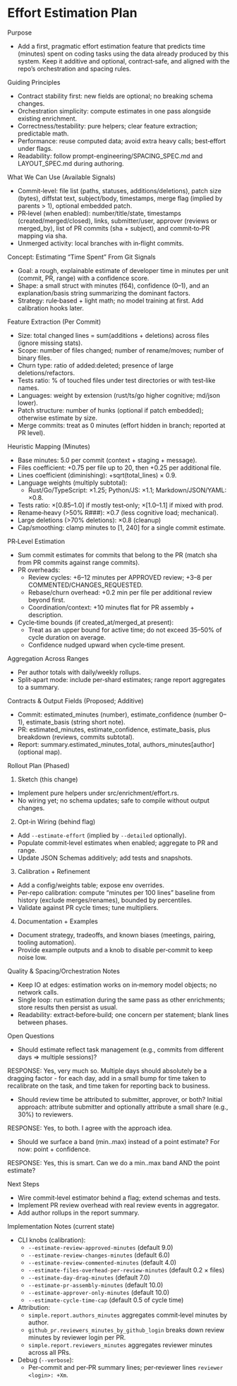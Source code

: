 # Effort Estimation Plan

Purpose

- Add a first, pragmatic effort estimation feature that predicts time (minutes) spent on coding tasks using the data already produced by this system. Keep it additive and optional, contract‑safe, and aligned with the repo’s orchestration and spacing rules.

Guiding Principles

- Contract stability first: new fields are optional; no breaking schema changes.
- Orchestration simplicity: compute estimates in one pass alongside existing enrichment.
- Correctness/testability: pure helpers; clear feature extraction; predictable math.
- Performance: reuse computed data; avoid extra heavy calls; best‑effort under flags.
- Readability: follow prompt-engineering/SPACING_SPEC.md and LAYOUT_SPEC.md during authoring.

What We Can Use (Available Signals)

- Commit‑level: file list (paths, statuses, additions/deletions), patch size (bytes), diffstat text, subject/body, timestamps, merge flag (implied by parents > 1), optional embedded patch.
- PR‑level (when enabled): number/title/state, timestamps (created/merged/closed), links, submitter/user, approver (reviews or merged_by), list of PR commits (sha + subject), and commit‑to‑PR mapping via sha.
- Unmerged activity: local branches with in‑flight commits.

Concept: Estimating “Time Spent” From Git Signals

- Goal: a rough, explainable estimate of developer time in minutes per unit (commit, PR, range) with a confidence score.
- Shape: a small struct with minutes (f64), confidence (0–1), and an explanation/basis string summarizing the dominant factors.
- Strategy: rule‑based + light math; no model training at first. Add calibration hooks later.

Feature Extraction (Per Commit)

- Size: total changed lines = sum(additions + deletions) across files (ignore missing stats).
- Scope: number of files changed; number of rename/moves; number of binary files.
- Churn type: ratio of added:deleted; presence of large deletions/refactors.
- Tests ratio: % of touched files under test directories or with test‑like names.
- Languages: weight by extension (rust/ts/go higher cognitive; md/json lower).
- Patch structure: number of hunks (optional if patch embedded); otherwise estimate by size.
- Merge commits: treat as 0 minutes (effort hidden in branch; reported at PR level).

Heuristic Mapping (Minutes)

- Base minutes: 5.0 per commit (context + staging + message).
- Files coefficient: +0.75 per file up to 20, then +0.25 per additional file.
- Lines coefficient (diminishing): +sqrt(total_lines) × 0.9.
- Language weights (multiply subtotal):
  - Rust/Go/TypeScript: ×1.25; Python/JS: ×1.1; Markdown/JSON/YAML: ×0.8.
- Tests ratio: ×[0.85–1.0] if mostly test‑only; ×[1.0–1.1] if mixed with prod.
- Rename‑heavy (>50% R###): ×0.7 (less cognitive load; mechanical).
- Large deletions (>70% deletions): ×0.8 (cleanup)
- Cap/smoothing: clamp minutes to [1, 240] for a single commit estimate.

PR‑Level Estimation

- Sum commit estimates for commits that belong to the PR (match sha from PR commits against range commits).
- PR overheads:
  - Review cycles: +6–12 minutes per APPROVED review; +3–8 per COMMENTED/CHANGES_REQUESTED.
  - Rebase/churn overhead: +0.2 min per file per additional review beyond first.
  - Coordination/context: +10 minutes flat for PR assembly + description.
- Cycle‑time bounds (if created_at/merged_at present):
  - Treat as an upper bound for active time; do not exceed 35–50% of cycle duration on average.
  - Confidence nudged upward when cycle‑time present.

Aggregation Across Ranges

- Per author totals with daily/weekly rollups.
- Split‑apart mode: include per‑shard estimates; range report aggregates to a summary.

Contracts & Output Fields (Proposed; Additive)

- Commit: estimated_minutes (number), estimate_confidence (number 0–1), estimate_basis (string short note).
- PR: estimated_minutes, estimate_confidence, estimate_basis, plus breakdown (reviews, commits subtotal).
- Report: summary.estimated_minutes_total, authors_minutes[author] (optional map).

Rollout Plan (Phased)

1. Sketch (this change)

- Implement pure helpers under src/enrichment/effort.rs.
- No wiring yet; no schema updates; safe to compile without output changes.

2. Opt‑in Wiring (behind flag)

- Add `--estimate-effort` (implied by `--detailed` optionally).
- Populate commit‑level estimates when enabled; aggregate to PR and range.
- Update JSON Schemas additively; add tests and snapshots.

3. Calibration + Refinement

- Add a config/weights table; expose env overrides.
- Per‑repo calibration: compute “minutes per 100 lines” baseline from history (exclude merges/renames), bounded by percentiles.
- Validate against PR cycle times; tune multipliers.

4. Documentation + Examples

- Document strategy, tradeoffs, and known biases (meetings, pairing, tooling automation).
- Provide example outputs and a knob to disable per‑commit to keep noise low.

Quality & Spacing/Orchestration Notes

- Keep IO at edges: estimation works on in‑memory model objects; no network calls.
- Single loop: run estimation during the same pass as other enrichments; store results then persist as usual.
- Readability: extract‑before‑build; one concern per statement; blank lines between phases.

Open Questions

- Should estimate reflect task management (e.g., commits from different days => multiple sessions)?

RESPONSE: Yes, very much so. Multiple days should absolutely be a dragging factor - for each day, add in a small bump for time taken to recalibrate on the task, and time taken for reporting back to business.

- Should review time be attributed to submitter, approver, or both? Initial approach: attribute submitter and optionally attribute a small share (e.g., 30%) to reviewers.

RESPONSE: Yes, to both. I agree with the approach idea.

- Should we surface a band (min..max) instead of a point estimate? For now: point + confidence.

RESPONSE: Yes, this is smart. Can we do a min..max band AND the point estimate?

Next Steps

- Wire commit‑level estimator behind a flag; extend schemas and tests.
- Implement PR review overhead with real review events in aggregator.
- Add author rollups in the report summary.

Implementation Notes (current state)

- CLI knobs (calibration):
  - `--estimate-review-approved-minutes` (default 9.0)
  - `--estimate-review-changes-minutes` (default 6.0)
  - `--estimate-review-commented-minutes` (default 4.0)
  - `--estimate-files-overhead-per-review-minutes` (default 0.2 × files)
  - `--estimate-day-drag-minutes` (default 7.0)
  - `--estimate-pr-assembly-minutes` (default 10.0)
  - `--estimate-approver-only-minutes` (default 10.0)
  - `--estimate-cycle-time-cap` (default 0.5 of cycle time)
- Attribution:
  - `simple.report.authors_minutes` aggregates commit‑level minutes by author.
  - `github_pr.reviewers_minutes_by_github_login` breaks down review minutes by reviewer login per PR.
  - `simple.report.reviewers_minutes` aggregates reviewer minutes across all PRs.
- Debug (`--verbose`):
  - Per‑commit and per‑PR summary lines; per‑reviewer lines `reviewer <login>: +Xm`.
